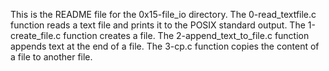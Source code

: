 This is the README file for the 0x15-file_io directory.
The 0-read_textfile.c function reads a text file and prints it to the POSIX standard output.
The 1-create_file.c function creates a file.
The 2-append_text_to_file.c function appends text at the end of a file.
The 3-cp.c function copies the content of a file to another file.
